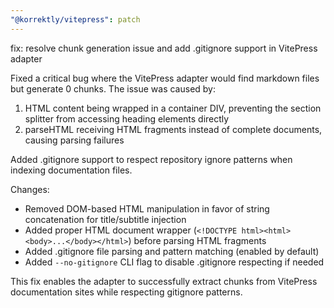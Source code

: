 ```yaml
---
"@korrektly/vitepress": patch
---
```


fix: resolve chunk generation issue and add .gitignore support in VitePress adapter

Fixed a critical bug where the VitePress adapter would find markdown files but generate 0 chunks. The issue was caused by:

1. HTML content being wrapped in a container DIV, preventing the section splitter from accessing heading elements directly
2. parseHTML receiving HTML fragments instead of complete documents, causing parsing failures

Added .gitignore support to respect repository ignore patterns when indexing documentation files.

Changes:
- Removed DOM-based HTML manipulation in favor of string concatenation for title/subtitle injection
- Added proper HTML document wrapper (`<!DOCTYPE html><html><body>...</body></html>`) before parsing HTML fragments
- Added .gitignore file parsing and pattern matching (enabled by default)
- Added `--no-gitignore` CLI flag to disable .gitignore respecting if needed

This fix enables the adapter to successfully extract chunks from VitePress documentation sites while respecting gitignore patterns.

